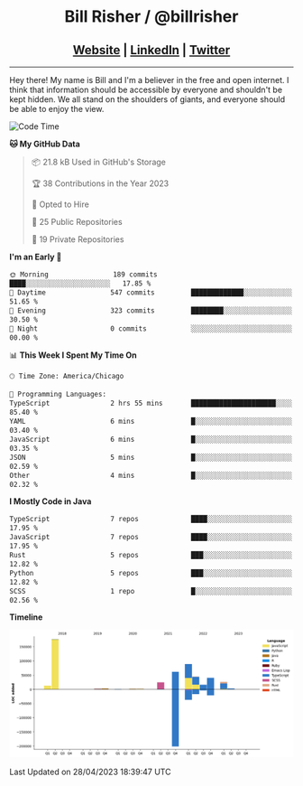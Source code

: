 
<h1 align="center">
    Bill Risher / @billrisher <br />
</h1>
<h2 align="center">
    <a href="https://billrisher.com">Website</a> | <a href="https://linkedin.com/in/william-risher">LinkedIn</a> | <a href="https://twitter.com/billrisher_">Twitter</a> 
 </h2>

---

Hey there! My name is Bill and I'm a believer in the free and open internet. 
I think that information should be accessible by everyone and shouldn't be kept hidden. 
We all stand on the shoulders of giants, and everyone should be able to enjoy the view.

<!--START_SECTION:waka-->
![Code Time](http://img.shields.io/badge/Code%20Time-161%20hrs%2052%20mins-blue)

**🐱 My GitHub Data** 

> 📦 21.8 kB Used in GitHub's Storage 
 > 
> 🏆 38 Contributions in the Year 2023
 > 
> 💼 Opted to Hire
 > 
> 📜 25 Public Repositories 
 > 
> 🔑 19 Private Repositories 
 > 
**I'm an Early 🐤** 

```text
🌞 Morning                189 commits         ████░░░░░░░░░░░░░░░░░░░░░   17.85 % 
🌆 Daytime                547 commits         █████████████░░░░░░░░░░░░   51.65 % 
🌃 Evening                323 commits         ████████░░░░░░░░░░░░░░░░░   30.50 % 
🌙 Night                  0 commits           ░░░░░░░░░░░░░░░░░░░░░░░░░   00.00 % 
```


📊 **This Week I Spent My Time On** 

```text
🕑︎ Time Zone: America/Chicago

💬 Programming Languages: 
TypeScript               2 hrs 55 mins       █████████████████████░░░░   85.40 % 
YAML                     6 mins              █░░░░░░░░░░░░░░░░░░░░░░░░   03.40 % 
JavaScript               6 mins              █░░░░░░░░░░░░░░░░░░░░░░░░   03.35 % 
JSON                     5 mins              █░░░░░░░░░░░░░░░░░░░░░░░░   02.59 % 
Other                    4 mins              █░░░░░░░░░░░░░░░░░░░░░░░░   02.32 % 
```

**I Mostly Code in Java** 

```text
TypeScript               7 repos             ████░░░░░░░░░░░░░░░░░░░░░   17.95 % 
JavaScript               7 repos             ████░░░░░░░░░░░░░░░░░░░░░   17.95 % 
Rust                     5 repos             ███░░░░░░░░░░░░░░░░░░░░░░   12.82 % 
Python                   5 repos             ███░░░░░░░░░░░░░░░░░░░░░░   12.82 % 
SCSS                     1 repo              █░░░░░░░░░░░░░░░░░░░░░░░░   02.56 % 
```



**Timeline**

![Lines of Code chart](https://raw.githubusercontent.com/billrisher/billrisher/main/assets/bar_graph.png)


 Last Updated on 28/04/2023 18:39:47 UTC
<!--END_SECTION:waka-->
